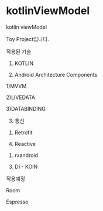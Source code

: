 # kotlinViewModel
kotlin viewModel

Toy Project입니다.

적용된 기술
1. KOTLIN

2. Android Architecture Components


1)MVVM

2)LIVEDATA

3)DATABINDING


3. 통신


1) Retrofit

4. Reactive


1) rxandroid

3. DI - KOIN


적용예정


Room

Espresso


